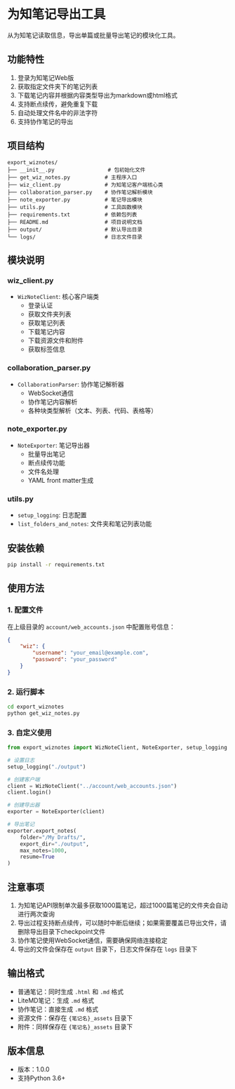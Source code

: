 # 为知笔记导出工具

从为知笔记读取信息，导出单篇或批量导出笔记的模块化工具。

## 功能特性

1. 登录为知笔记Web版
2. 获取指定文件夹下的笔记列表
3. 下载笔记内容并根据内容类型导出为markdown或html格式
4. 支持断点续传，避免重复下载
5. 自动处理文件名中的非法字符
6. 支持协作笔记的导出

## 项目结构

```
export_wiznotes/
├── __init__.py                 # 包初始化文件
├── get_wiz_notes.py           # 主程序入口
├── wiz_client.py              # 为知笔记客户端核心类
├── collaboration_parser.py    # 协作笔记解析模块
├── note_exporter.py           # 笔记导出模块
├── utils.py                   # 工具函数模块
├── requirements.txt           # 依赖包列表
├── README.md                  # 项目说明文档
├── output/                    # 默认导出目录
└── logs/                      # 日志文件目录
```

## 模块说明

### wiz_client.py
- `WizNoteClient`: 核心客户端类
  - 登录认证
  - 获取文件夹列表
  - 获取笔记列表
  - 下载笔记内容
  - 下载资源文件和附件
  - 获取标签信息

### collaboration_parser.py
- `CollaborationParser`: 协作笔记解析器
  - WebSocket通信
  - 协作笔记内容解析
  - 各种块类型解析（文本、列表、代码、表格等）

### note_exporter.py
- `NoteExporter`: 笔记导出器
  - 批量导出笔记
  - 断点续传功能
  - 文件名处理
  - YAML front matter生成

### utils.py
- `setup_logging`: 日志配置
- `list_folders_and_notes`: 文件夹和笔记列表功能

## 安装依赖

```bash
pip install -r requirements.txt
```

## 使用方法

### 1. 配置文件

在上级目录的 `account/web_accounts.json` 中配置账号信息：

```json
{
    "wiz": {
        "username": "your_email@example.com",
        "password": "your_password"
    }
}
```

### 2. 运行脚本

```bash
cd export_wiznotes
python get_wiz_notes.py
```

### 3. 自定义使用

```python
from export_wiznotes import WizNoteClient, NoteExporter, setup_logging

# 设置日志
setup_logging("./output")

# 创建客户端
client = WizNoteClient("../account/web_accounts.json")
client.login()

# 创建导出器
exporter = NoteExporter(client)

# 导出笔记
exporter.export_notes(
    folder="/My Drafts/",
    export_dir="./output",
    max_notes=1000,
    resume=True
)
```

## 注意事项

1. 为知笔记API限制单次最多获取1000篇笔记，超过1000篇笔记的文件夹会自动进行两次查询
2. 导出过程支持断点续传，可以随时中断后继续；如果需要覆盖已导出文件，请删除导出目录下checkpoint文件
3. 协作笔记使用WebSocket通信，需要确保网络连接稳定
4. 导出的文件会保存在 `output` 目录下，日志文件保存在 `logs` 目录下

## 输出格式

- 普通笔记：同时生成 `.html` 和 `.md` 格式
- LiteMD笔记：生成 `.md` 格式
- 协作笔记：直接生成 `.md` 格式
- 资源文件：保存在 `{笔记名}_assets` 目录下
- 附件：同样保存在 `{笔记名}_assets` 目录下

## 版本信息

- 版本：1.0.0
- 支持Python 3.6+